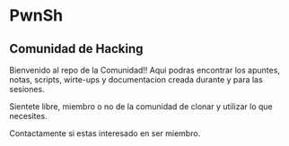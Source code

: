 # PwnSh
## Comunidad de Hacking

Bienvenido al repo de la Comunidad!!
Aqui podras encontrar los apuntes, notas, scripts, wirte-ups y documentacion creada durante y para las sesiones.

Sientete libre, miembro o no de la comunidad de clonar y utilizar lo que necesites.

Contactamente si estas interesado en ser miembro.